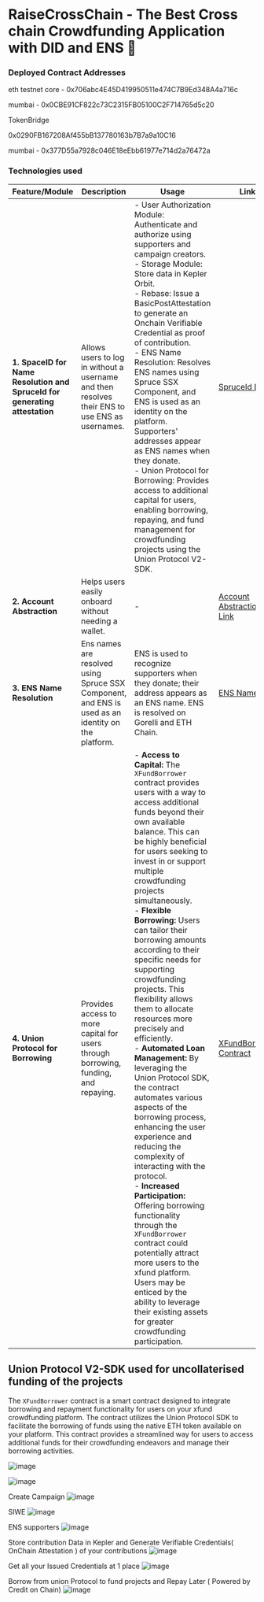# RaiseCrossChain - The Best Cross chain Crowdfunding Application with DID and ENS 🚀 

### Deployed Contract Addresses 


eth testnet core - 0x706abc4E45D419950511e474C7B9Ed348A4a716c

mumbai - 0x0CBE91CF822c73C2315FB05100C2F714765d5c20

TokenBridge

0x0290FB167208Af455bB137780163b7B7a9a10C16

mumbai - 0x377D55a7928c046E18eEbb61977e714d2a76472a
### Technologies used 


| **Feature/Module**                     | **Description**                                                                                       | **Usage**                                                                                                                                                         | **Link**                                     |
|---------------------------------------|-------------------------------------------------------------------------------------------------------|-------------------------------------------------------------------------------------------------------------------------------------------------------------------|----------------------------------------------|
| **1. SpaceID for Name Resolution and SpruceId for generating attestation**                    | Allows users to log in without a username and then resolves their ENS to use ENS as usernames.      | - User Authorization Module: Authenticate and authorize using supporters and campaign creators.<br> - Storage Module: Store data in Kepler Orbit.<br> - Rebase: Issue a BasicPostAttestation to generate an Onchain Verifiable Credential as proof of contribution.<br> - ENS Name Resolution: Resolves ENS names using Spruce SSX Component, and ENS is used as an identity on the platform. Supporters' addresses appear as ENS names when they donate.<br> - Union Protocol for Borrowing: Provides access to additional capital for users, enabling borrowing, repaying, and fund management for crowdfunding projects using the Union Protocol V2-SDK.                                              | [SpruceId Link](https://testnet.arbiscan.io/address/0x34Afb4Cb3EC4A273968bBa7267A06ff1A37Cd510) |
| **2. Account Abstraction**             | Helps users easily onboard without needing a wallet.                                                 | -                                                                                                                                   | [Account Abstraction Link](https://testnet.snowtrace.io/address/0x32AdE66Dcd63bC95A3215C53BF712423550593FB) |
| **3. ENS Name Resolution**            | Ens names are resolved using Spruce SSX Component, and ENS is used as an identity on the platform. | ENS is used to recognize supporters when they donate; their address appears as an ENS name. ENS is resolved on Gorelli and ETH Chain.                                 |           [ENS Name](https://github.com/kamalbuilds/xfund/blob/master/src/context/index.tsx#L40)                               |
| **4. Union Protocol for Borrowing**   | Provides access to more capital for users through borrowing, funding, and repaying.                 | - **Access to Capital:** The `XFundBorrower` contract provides users with a way to access additional funds beyond their own available balance. This can be highly beneficial for users seeking to invest in or support multiple crowdfunding projects simultaneously.<br> - **Flexible Borrowing:** Users can tailor their borrowing amounts according to their specific needs for supporting crowdfunding projects. This flexibility allows them to allocate resources more precisely and efficiently.<br> - **Automated Loan Management:** By leveraging the Union Protocol SDK, the contract automates various aspects of the borrowing process, enhancing the user experience and reducing the complexity of interacting with the protocol.<br> - **Increased Participation:** Offering borrowing functionality through the `XFundBorrower` contract could potentially attract more users to the xfund platform. Users may be enticed by the ability to leverage their existing assets for greater crowdfunding participation.                                                                 | [XFundBorrower Contract](https://github.com/kamalbuilds/xfund/blob/master/contracts/contracts/XFundBorrower.sol)                                     |

## Union Protocol V2-SDK used for uncollaterised funding of the projects

The `XFundBorrower` contract is a smart contract designed to integrate borrowing and repayment functionality for users on your xfund crowdfunding platform. The contract utilizes the Union Protocol SDK to facilitate the borrowing of funds using the native ETH token available on your platform. This contract provides a streamlined way for users to access additional funds for their crowdfunding endeavors and manage their borrowing activities.


![image](https://github.com/kamalbuilds/xfund/assets/95926324/6d4cc154-089f-429d-b5c9-3dd35dd6bce0)

![image](https://github.com/kamalbuilds/xfund/assets/95926324/06b33e26-5989-4c90-ade9-bdefddb8c89b)

Create Campaign
![image](https://github.com/kamalbuilds/xfund/assets/95926324/e350b9ae-44e9-4a43-8670-6216f935d59a)

SIWE
![image](https://github.com/kamalbuilds/xfund/assets/95926324/adf0177e-ef5b-4b0e-8847-ad0574c3118f)

ENS supporters
![image](https://github.com/kamalbuilds/xfund/assets/95926324/18fa54a0-72b6-4a96-9811-e80e2920b617)

Store contribution Data in Kepler and Generate Verifiable Credentials( OnChain Attestation ) of your contributions
![image](https://github.com/kamalbuilds/xfund/assets/95926324/e143a433-9d31-4dc6-b1a4-5e951d19e504)

Get all your Issued Credentials at 1 place
![image](https://github.com/kamalbuilds/xfund/assets/95926324/05dc787a-fa92-407f-9d8b-0db6b7344816)

Borrow from union Protocol to fund projects and Repay Later ( Powered by Credit on Chain)
![image](https://github.com/kamalbuilds/xfund/assets/95926324/eeffc542-9aab-45e7-9cdb-b5dc5b869afa)
